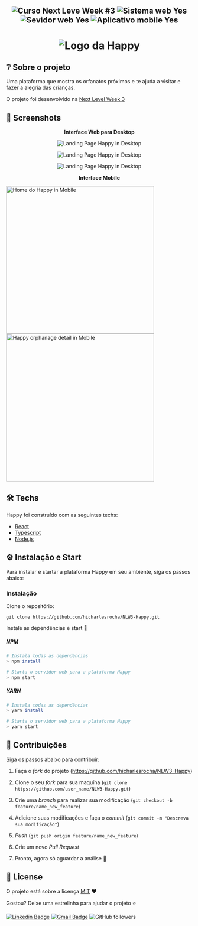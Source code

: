 <h2 align="center">
<img src="https://img.shields.io/badge/Next%20Level%20Week-%233-yellow?style=for-the-badge" alt="Curso Next Leve Week #3" />

<img src="https://img.shields.io/badge/server%3F-Yes-yellow?style=for-the-badge" alt="Sistema web Yes" />

<img src="https://img.shields.io/badge/server%3F-Yes-yellow?style=for-the-badge" alt="Sevidor web Yes" />

<img src="https://img.shields.io/badge/app mobile%3F-Yes-yellow?style=for-the-badge" alt="Aplicativo mobile Yes" />

</h2>

<h1 align="center">
    <img src="https://repository-images.githubusercontent.com/304875076/0ddd8380-106e-11eb-9988-cf4bc7546392" alt="Logo da Happy" />
</h1>

## ❔ Sobre o projeto

Uma plataforma que mostra os orfanatos próximos e te ajuda a visitar e fazer a alegria das crianças.

O projeto foi desenvolvido na [Next Level Week 3](https://nextlevelweek.com/episodios/omnistack/1/edicao/3)

## 📸 Screenshots

<p align="center"><b>Interface Web para Desktop</b></p>
<p align="center">
  <img src="https://repository-images.githubusercontent.com/304875076/0ddd8380-106e-11eb-9988-cf4bc7546392" alt="Landing Page Happy in Desktop" />
</p>
<p align="center">
  <img src="https://github.com/hicharlesrocha/NLW3-Happy/blob/main/images-readme/web-home.png" alt="Landing Page Happy in Desktop" />
</p>
<p align="center">
  <img src="https://github.com/hicharlesrocha/NLW3-Happy/blob/main/images-readme/web-form.png" alt="Landing Page Happy in Desktop" />
</p>


<p align="center"><b>Interface Mobile</b></p>
<p>
  <span><img src="https://github.com/hicharlesrocha/NLW3-Happy/blob/main/images-readme/mobile-home.jpg" alt="Home do Happy in Mobile" width=400 /></span>
  <span><img src="https://github.com/hicharlesrocha/NLW3-Happy/blob/main/images-readme/mobile-detail.jpg" alt="Happy orphanage detail in Mobile"  width=400/></span>
</p>

## 🛠 Techs

Happy foi construído com as seguintes techs:

- [React](https://pt-br.reactjs.org/)
- [Typescript](https://www.typescriptlang.org/)
- [Node.js](https://nodejs.org/en/)

## ⚙ Instalação e Start

Para instalar e startar a plataforma Happy em seu ambiente, siga os passos abaixo:

### Instalação

Clone o repositório:
```
git clone https://github.com/hicharlesrocha/NLW3-Happy.git
```

Instale as dependências e start 🚀

##### NPM
```bash
# Instala todas as dependências
> npm install 

# Starta o servidor web para a plataforma Happy
> npm start 
```

##### YARN
```bash
# Instala todas as dependências
> yarn install 

# Starta o servidor web para a plataforma Happy
> yarn start 
```

## 🤝 Contribuições

Siga os passos abaixo para contribuir:

1. Faça o *fork* do projeto (<https://github.com/hicharlesrocha/NLW3-Happy>)

2. Clone o seu *fork* para sua maquína (`git clone https://github.com/user_name/NLW3-Happy.git`)

3. Crie uma *branch* para realizar sua modificação (`git checkout -b feature/name_new_feature`)

4. Adicione suas modificações e faça o *commit* (`git commit -m "Descreva sua modificação"`)

5. *Push* (`git push origin feature/name_new_feature`)

6. Crie um novo *Pull Request*

7. Pronto, agora só aguardar a análise 🚀 

## 📜 License

O projeto está sobre a licença [MIT](./LICENSE) ❤️ 

Gostou? Deixe uma estrelinha para ajudar o projeto ⭐


[![Linkedin Badge](https://img.shields.io/badge/-Hicharles-blue?style=flat-square&logo=Linkedin&logoColor=white&link=https://www.linkedin.com/in/hicharlesrocha/)](https://www.linkedin.com/in/hicharlesrocha/) 
[![Gmail Badge](https://img.shields.io/badge/-hicharlesolvr@gmail.com-c14438?style=flat-square&logo=Gmail&logoColor=white&link=mailto:hicharlesolvr@gmail.com)](mailto:hicharlesolvr@gmail.com)
![GitHub followers](https://img.shields.io/github/followers/hicharlesrocha?style=social)
